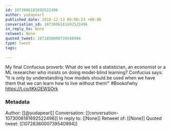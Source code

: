 ```yaml
---
id: 1073006181692522496
author: yudapearl
published_date: 2018-12-13 00:06:23 +00:00
conversation_id: 1073006181692522496
in_reply_to: None
retweet: None
quoted_tweet: 1072836000739540994
type: tweet
tags:

---
```


My final Confucius proverb: What do we tell a statistician, an economist or a ML researcher who insists on doing model-blind learning? Confucius says: "It is only by understanding how models should be used when we have them that we can learn how to live without them!" #Bookofwhy https://t.co/tKkOEWSOrk

### Metadata

Author: [[@yudapearl]]
Conversation: [[conversation-1073006181692522496]]
In reply to: [[None]]
Retweet of: [[None]]
Quoted tweet: [[1072836000739540994]]

